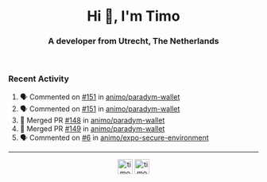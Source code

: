 <h1 align="center">Hi 👋, I'm Timo</h1>
<h3 align="center">A developer from Utrecht, The Netherlands</h3>
<br/>
<!-- https://github.com/rahuldkjain/github-profile-readme-generator --!>

<!--  <p align="left"><img src="https://github-readme-stats.vercel.app/api?username=timoglastra&show_icons=true&count_private=true&" alt="timoglastra" /></p> --!>

<!--
Github language stats
<p align="left"><img src="https://github-readme-stats.vercel.app/api/top-langs/?username=timoglastra&layout=compact" alt="timoglastra" /><p>
-->

<!-- Codestats language stats -->
<!-- <p align="left"><img src="https://codestats-readme.vercel.app/api/top-langs/?username=timoglastra&layout=compact&language_count=12" alt="timoglastra" /><p>    --!>
  
<h3>Recent Activity</h3>

<!--START_SECTION:activity-->
1. 🗣 Commented on [#151](https://github.com/animo/paradym-wallet/pull/151#issuecomment-2305304350) in [animo/paradym-wallet](https://github.com/animo/paradym-wallet)
2. 🗣 Commented on [#151](https://github.com/animo/paradym-wallet/pull/151#issuecomment-2305304098) in [animo/paradym-wallet](https://github.com/animo/paradym-wallet)
3. 🎉 Merged PR [#148](https://github.com/animo/paradym-wallet/pull/148) in [animo/paradym-wallet](https://github.com/animo/paradym-wallet)
4. 🎉 Merged PR [#149](https://github.com/animo/paradym-wallet/pull/149) in [animo/paradym-wallet](https://github.com/animo/paradym-wallet)
5. 🗣 Commented on [#6](https://github.com/animo/expo-secure-environment/issues/6#issuecomment-2304272940) in [animo/expo-secure-environment](https://github.com/animo/expo-secure-environment)
<!--END_SECTION:activity-->

---

<p align="center">
<a href="https://twitter.com/timoglastra" target="blank"><img align="center" src="https://cdn.jsdelivr.net/npm/simple-icons@3.0.1/icons/twitter.svg" alt="timoglastra" height="30" width="30" /></a>
<a href="https://linkedin.com/in/timoglastra" target="blank"><img align="center" src="https://cdn.jsdelivr.net/npm/simple-icons@3.0.1/icons/linkedin.svg" alt="timoglastra" height="30" width="30" /></a>
</p>



